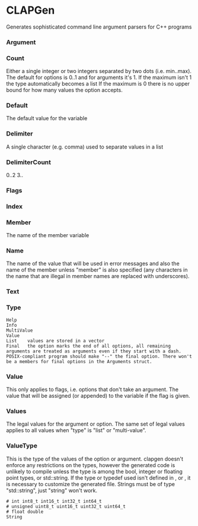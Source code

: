 CLAPGen
=======

Generates sophisticated command line argument parsers for C++ programs

### Argument

### Count
Either a single integer or two integers separated by two dots (i.e. min..max). The default for options is 0..1 and for arguments it's 1.
  If the maximum isn't 1 the type automatically becomes a list
  If the maximum is 0 there is no upper bound for how many values the option accepts.

### Default
The default value for the variable

### Delimiter
A single character (e.g. comma) used to separate values in a list

### DelimiterCount
0..2 3..

### Flags

### Index

### Member
The name of the member variable

### Name
The name of the value that will be used in error messages and also the name of the member unless "member" is also specified (any characters in the name that are illegal in member names are replaced with underscores).

### Text

### Type
    Help
    Info
    MultiValue
    Value
    List    values are stored in a vector
    Final   the option marks the end of all options, all remaining arguments are treated as arguments even if they start with a dash. POSIX-compliant program should make "--" the final option. There won't be a members for final options in the Arguments struct.

### Value
This only applies to flags, i.e. options that don't take an argument. The value that will be assigned (or appended) to the variable if the flag is given.

### Values
The legal values for the argument or option. The same set of legal values applies to all values when "type" is "list" or "multi-value".

### ValueType
This is the type of the values of the option or argument. clapgen doesn't enforce any restrictions on the types, however the generated code is unlikely to compile unless the type is among the bool, integer or floating point types, or std::string. If the type or typedef used isn't defined in <cstddef>, <cstdint> or <string>, it is necessary to customize the generated file. Strings must be of type "std::string", just "string" won't work.

    # int int8_t int16_t int32_t int64_t
    # unsigned uint8_t uint16_t uint32_t uint64_t
    # float double
    String
